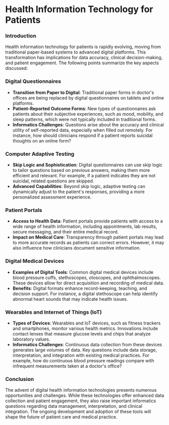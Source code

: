 # Health Information Technology for Patients

### Introduction

Health information technology for patients is rapidly evolving, moving from traditional paper-based systems to advanced digital platforms. This transformation has implications for data accuracy, clinical decision-making, and patient engagement. The following points summarize the key aspects discussed:

### Digital Questionnaires

- **Transition from Paper to Digital**: Traditional paper forms in doctor's offices are being replaced by digital questionnaires on tablets and online platforms.
- **Patient-Reported Outcome Forms**: New types of questionnaires ask patients about their subjective experiences, such as mood, mobility, and sleep patterns, which were not typically included in traditional forms.
- **Informatics Challenges**: Questions arise about the accuracy and clinical utility of self-reported data, especially when filled out remotely. For instance, how should clinicians respond if a patient reports suicidal thoughts on an online form?

### Computer Adaptive Testing

- **Skip Logic and Sophistication**: Digital questionnaires can use skip logic to tailor questions based on previous answers, making them more efficient and relevant. For example, if a patient indicates they are not suicidal, related questions are skipped.
- **Advanced Capabilities**: Beyond skip logic, adaptive testing can dynamically adjust to the patient's responses, providing a more personalized assessment experience.

### Patient Portals

- **Access to Health Data**: Patient portals provide patients with access to a wide range of health information, including appointments, lab results, secure messaging, and their entire medical record.
- **Impact on Medical Care**: Transparency through patient portals may lead to more accurate records as patients can correct errors. However, it may also influence how clinicians document sensitive information.

### Digital Medical Devices

- **Examples of Digital Tools**: Common digital medical devices include blood pressure cuffs, stethoscopes, otoscopes, and ophthalmoscopes. These devices allow for direct acquisition and recording of medical data.
- **Benefits**: Digital formats enhance record-keeping, teaching, and decision support. For instance, a digital stethoscope can help identify abnormal heart sounds that may indicate health issues.

### Wearables and Internet of Things (IoT)

- **Types of Devices**: Wearables and IoT devices, such as fitness trackers and smartphones, monitor various health metrics. Innovations include contact lenses that measure glucose levels and chips that analyze laboratory values.
- **Informatics Challenges**: Continuous data collection from these devices generates large volumes of data. Key questions include data storage, interpretation, and integration with existing medical practices. For example, how do continuous blood pressure readings compare with infrequent measurements taken at a doctor's office?

### Conclusion

The advent of digital health information technologies presents numerous opportunities and challenges. While these technologies offer enhanced data collection and patient engagement, they also raise important informatics questions regarding data management, interpretation, and clinical integration. The ongoing development and adoption of these tools will shape the future of patient care and medical practice.